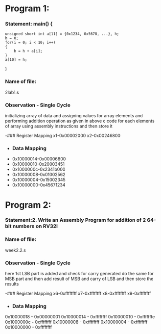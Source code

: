 # Program 1: 
### Statement: main() {
	unsigned short int a[11] = {0x1234, 0x5678, ...}, h;
	h = 0;
	for(i = 0; i < 10; i++)
	{
		h = h + a[i];
	}
	a[10] = h;
}
### Name of file:
2lab1.s
### Observation - Single Cycle
initializing array of data and assigning values for array elements and performing addition operation as given in above c code for each elements of array  using assembly instructions and then store it


-### Register Mapping
 x1-0x00002000
 x2-0x00246800
- ### Data Mapping
- 0x10000014-0x00006800
- 0x10000010-0x20003451
- 0x1000000c-0x2341b000
- 0x10000008-0x01002562
- 0x10000004-0x15002345
- 0x10000000-0x45671234

# Program 2: 
### Statement:2. Write an Assembly Program for addition of 2 64-bit numbers on RV32I 
### Name of file:
week2.2.s
### Observation - Single Cycle
here 1st LSB part is added and check for carry generated 
do the same for MSB part and then add result of MSB 
and carry of LSB and then store the results


-### Register Mapping
 x6-0xffffffff
x7-0xffffffff
x8-0xffffffff
x9-0xffffffff

- ### Data Mapping
0x10000018 - 0x00000001
0x10000014 - 0xffffffff
0x10000010 - 0xfffffffe
0x1000000c - 0xffffffff
0x10000008 - 0xffffffff
0x10000004 - 0xffffffff
0x10000000 - 0xffffffff